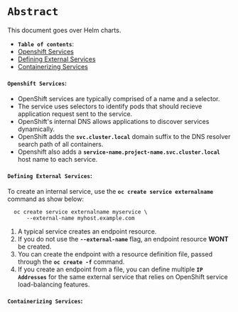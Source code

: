 # **`Abstract`**

This document goes over Helm charts.
-  **`Table of contents`**:
  - [Openshift Services](#openshift-services)
  - [Defining External Services](#defining-external-services)
  - [Containerizing Services](#containerizing-services)
 

#### **`Openshift Services`**:
- OpenShift services are typically comprised of a name and a selector.
- The service uses selectors to identify pods that should recieve application request sent to the service.
- OpenShift's internal DNS allows applications to discover services dynamically.
- OpenShift adds the **`svc.cluster.local`** domain suffix to the DNS resolver search path of all containers.
- Openshift also adds a **`service-name.project-name.svc.cluster.local`** host name to each service.

#### **`Defining External Services`**:
To create an internal service, use the **`oc create service externalname`** command as show below:
```shell
  oc create service externalname myservice \
      --external-name myhost.example.com

  ```
1. A typical service creates an endpoint resource.
2. If you do not use the **`--external-name`** flag, an endpoint resource **WONT** be created.
3. You can create the endpoint with a resource definition file, passed through the **`oc create -f`** command.
4. If you create an endpoint from a file, you can define multiple **`IP Addresses`** for the same external service that relies on OpenShift service load-balancing features.

#### **`Containerizing Services`**: